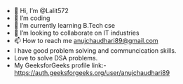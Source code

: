 - 👋 Hi, I’m @Lalit572
- 👀 I’m coding
- 🌱 I’m currently learning B.Tech cse
- 💞️ I’m looking to collaborate on IT industries
- 📫 How to reach me anujchaudhari89@gmail.com
-  I have good problem solving and communcication skills.
-  Love to solve DSA problems. 
-  My GeeksforGeeks profile link:- https://auth.geeksforgeeks.org/user/anujchaudhari89 

<!---
Lalit572/Lalit572 is a ✨ special ✨ repository because its `README.md` (this file) appears on your GitHub profile.
You can click the Preview link to take a look at your changes.
--->
